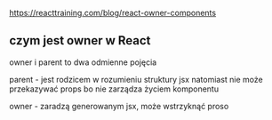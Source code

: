 https://reacttraining.com/blog/react-owner-components

## czym jest owner w React 

owner i parent to dwa odmienne pojęcia 

parent - jest rodzicem w rozumieniu struktury jsx natomiast nie może przekazywać props bo nie zarządza życiem komponentu 

owner - zaradzą generowanym jsx, może wstrzyknąć proso